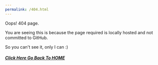 ```yaml
---
permalink: /404.html
---
```


Oops! 404 page.

You are seeing this is because the page required is locally hosted and not committed to GitHub.

So you can't see it, only I can :)

##### <a href="https://lovefluffy.github.io">Click Here Go Back To HOME</a>